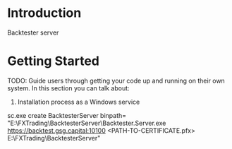 # Introduction
Backtester server 

# Getting Started
TODO: Guide users through getting your code up and running on their own system. In this section you can talk about:
1.	Installation process as a Windows service

sc.exe create BacktesterServer binpath= "E:\FXTrading\BacktesterServer\Backtester.Server.exe https://backtest.gsg.capital:10100 <PATH-TO-CERTIFICATE.pfx> <CERTIFICATE-PASSWORD> E:\FXTrading\BacktesterServer"